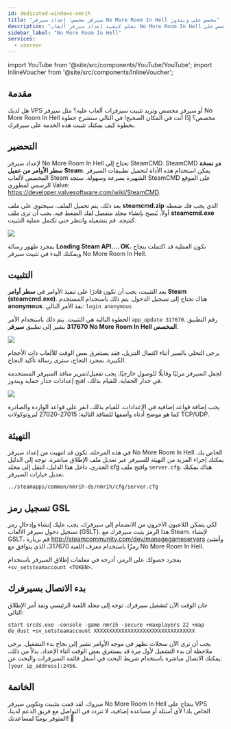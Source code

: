 ```yaml
---
id: dedicated-windows-nmrih
title: "سيرفر مخصص: إعداد سيرفر No More Room In Hell مخصص على ويندوز"
description: "تعلم كيفية إعداد سيرفر ألعاب No More Room In Hell مخصص على VPS أو سيرفر مخصص بسرعة وسهولة → تعرّف على المزيد الآن"
sidebar_label: "No More Room In Hell"
services:
  - vserver
---
```


import YouTube from '@site/src/components/YouTube/YouTube';
import InlineVoucher from '@site/src/components/InlineVoucher';

## مقدمة
هل لديك VPS أو سيرفر مخصص وتريد تثبيت سيرفرات ألعاب عليه؟ مثل سيرفر No More Room In Hell مخصص؟ إذًا أنت في المكان الصحيح! في التالي سنشرح خطوة بخطوة كيف يمكنك تثبيت هذه الخدمة على سيرفرك.

<InlineVoucher />

## التحضير

لإعداد سيرفر No More Room In Hell تحتاج إلى SteamCMD. SteamCMD هو **نسخة سطر الأوامر من عميل Steam**. يمكن استخدام هذه الأداة لتحميل تطبيقات السيرفر المخصص لألعاب Steam الشهيرة بسرعة وسهولة. ستجد SteamCMD على الموقع الرسمي لمطوري Valve: https://developer.valvesoftware.com/wiki/SteamCMD.

بعد ذلك، يتم تحميل الملف. سيحتوي على ملف **steamcmd.zip** الذي يجب فك ضغطه أولاً. يُنصح بإنشاء مجلد منفصل لفك الضغط فيه. يجب أن ترى ملف **steamcmd.exe** كنتيجة. قم بتشغيله وانتظر حتى تكتمل عملية التثبيت.

![](https://screensaver01.zap-hosting.com/index.php/s/7Hib2ZgaYWTsRNE/preview)

بمجرد ظهور رسالة **Loading Steam API.... OK**، تكون العملية قد اكتملت بنجاح ويمكنك البدء في تثبيت سيرفر No More Room In Hell.



## التثبيت

بعد التثبيت، يجب أن تكون قادرًا على تنفيذ الأوامر في **سطر أوامر Steam (steamcmd.exe)**. هناك تحتاج إلى تسجيل الدخول. يتم ذلك باستخدام المستخدم **anonymous**. نفذ الأمر التالي: `login anonymous`

الخطوة التالية هي التثبيت. يتم ذلك باستخدام الأمر `app_update 317670`. رقم التطبيق **317670** يشير إلى تطبيق **سيرفر No More Room In Hell المخصص**.

![](https://screensaver01.zap-hosting.com/index.php/s/cgMfJdL5DNNxjrf/preview)

يرجى التحلي بالصبر أثناء اكتمال التنزيل، فقد يستغرق بعض الوقت للألعاب ذات الأحجام الكبيرة. بمجرد النجاح، سترى رسالة تأكيد النجاح.

لجعل السيرفر مرئيًا وقابلًا للوصول خارجيًا، يجب تفعيل/تمرير منافذ السيرفر المستخدمة في جدار الحماية. للقيام بذلك، افتح إعدادات جدار حماية ويندوز.

![](https://screensaver01.zap-hosting.com/index.php/s/EM32i73TLcn32Mc/preview)

يجب إضافة قواعد إضافية في الإعدادات. للقيام بذلك، انقر على قواعد الواردة والصادرة كما هو موضح أدناه وأضفها للمنافذ التالية: 27015-27020 لبروتوكولات TCP/UDP.



## التهيئة

في هذه المرحلة، تكون قد انتهيت من إعداد سيرفر No More Room In Hell الخاص بك. يمكنك إجراء المزيد من التهيئة للسيرفر عبر تعديل ملف الإطلاق مباشرة. توجه إلى الدليل الجذري. داخل هذا الدليل، انتقل إلى مجلد cfg وافتح ملف `server.cfg`. هناك يمكنك تعديل خيارات السيرفر.

```
../steamapps/common/nmrih-ds/nmrih/cfg/server.cfg
```

## تسجيل رمز GSL

لكي يتمكن اللاعبون الآخرون من الانضمام إلى سيرفرك، يجب عليك إنشاء وإدخال رمز تسجيل دخول سيرفر الألعاب (GSLT). هذا الرمز يثبت سيرفرك مع Steam. لإنشاء GSLT، قم بزيارة http://steamcommunity.com/dev/managegameservers وأنشئ رمزًا باستخدام معرف اللعبة 317670، الذي يتوافق مع No More Room In Hell.

بمجرد حصولك على الرمز، أدرجه في معلمات إطلاق السيرفر باستخدام `+sv_setsteamaccount <TOKEN>`.



## بدء الاتصال بسيرفرك

حان الوقت الآن لتشغيل سيرفرك. توجه إلى مجلد اللعبة الرئيسي ونفذ أمر الإطلاق التالي:

```
start srcds.exe -console -game nmrih -secure +maxplayers 22 +map de_dust +sv_setsteamaccount XXXXXXXXXXXXXXXXXXXXXXXXXXXXXXXXX
```

يجب أن ترى الآن سجلات تظهر في موجه الأوامر تشير إلى نجاح بدء التشغيل. يرجى ملاحظة أن بدء التشغيل لأول مرة قد يستغرق بعض الوقت أثناء الإعداد. بدلاً من ذلك، يمكنك الاتصال مباشرة باستخدام شريط البحث في أسفل قائمة السيرفرات والبحث عن: `[your_ip_address]:2456`.


## الخاتمة

مبروك، لقد قمت بتثبيت وتكوين سيرفر No More Room In Hell بنجاح على VPS الخاص بك! لأي أسئلة أو مساعدة إضافية، لا تتردد في التواصل مع فريق الدعم لدينا، المتوفر يوميًا لمساعدتك! 🙂

<InlineVoucher />